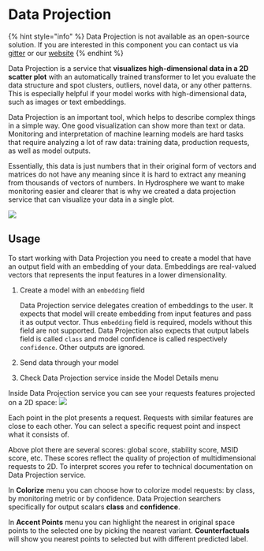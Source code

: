 # Data Projection

{% hint style="info" %}
Data Projection is not available as an open-source solution. If you are
interested in this component you can contact us via [gitter](https://gitter.im/Hydrospheredata/hydro-serving)
or our [website](https://hydrosphere.io)
{% endhint %}


Data Projection is a service that **visualizes high-dimensional data in a 2D scatter plot** with
an automatically trained transformer to let you evaluate the data structure and spot clusters,
outliers, novel data, or any other patterns. This is especially helpful if your model works
with high-dimensional data, such as images or text embeddings. 


Data Projection is an important tool, which helps to describe complex things in a simple way.
One good visualization can show more than text or data. Monitoring and interpretation of machine
learning models are hard tasks that require analyzing a lot of raw data: training data,
production requests, as well as model outputs.


Essentially, this data is just numbers that in their original form of vectors and matrices
do not have any meaning since it is hard to extract any meaning from thousands of vectors of numbers.
In Hydrosphere we want to make monitoring easier and clearer that is why we created a data 
projection service that can visualize your data in a single plot.

![](.../data_projection_screenshot.png) 


## Usage

To start working with Data Projection you need to create a model that have an output
field with an embedding of your data. Embeddings are real-valued vectors that represents
 the input features in a lower dimensionality.
 
1. Create a model with an `embedding` field

    Data Projection service delegates creation of embeddings to the user.
    It expects that model will create embedding from input features and pass it as output
    vector. Thus `embedding` field is required, models without this field are not supported. 
    Data Projection also expects that output labels field is called `class` and model
    confidence is called respectively `confidence`. Other outputs are ignored.

2. Send data through your model
3. Check Data Projection service inside the Model Details menu


Inside Data Projection service you can see your requests features projected on a 2D space:
![](.../data_projector_ui_tips.png) 

Each point in the plot presents a request. Requests with similar features are close to each other.
You can select a specific request point and inspect what it consists of. 

Above plot there are several scores: global score, stability score, MSID score, etc.
 These scores reflect the quality of projection of multidimensional requests to 2D.
  To interpret scores you refer to technical documentation on Data Projection service.
  
  
 In **Colorize** menu you can choose how to colorize model requests: by class, by
  monitoring metric or by confidence. Data Projection searchers specifically for output
   scalars **class** and **confidence**.
   
In **Accent Points** menu you can highlight the nearest in original space points
 to the selected one by picking the nearest variant. **Counterfactuals** will show you
  nearest points to selected but with different predicted label. 

